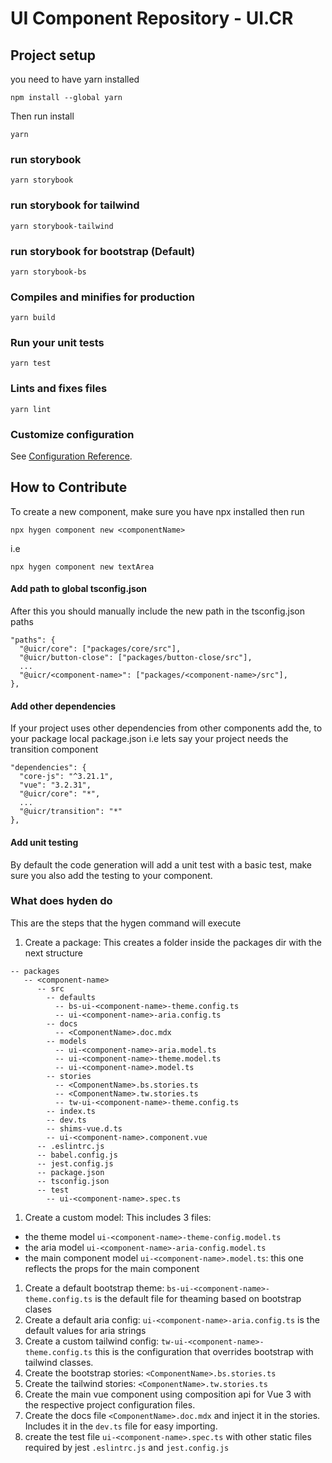 # UI Component Repository - UI.CR

## Project setup
you need to have yarn installed
```
npm install --global yarn
```
Then run install
```
yarn
```

### run storybook
```
yarn storybook
```

### run storybook for tailwind
```
yarn storybook-tailwind
```

### run storybook for bootstrap (Default)
```
yarn storybook-bs
```

### Compiles and minifies for production
```
yarn build
```

### Run your unit tests
```
yarn test
```

### Lints and fixes files
```
yarn lint
```

### Customize configuration
See [Configuration Reference](https://cli.vuejs.org/config/).


## How to Contribute
To create a new component, make sure you have npx installed
then run
```
npx hygen component new <componentName>
```
i.e
```
npx hygen component new textArea
```
#### Add path to global tsconfig.json
After this you should manually include the new path in the tsconfig.json paths
```
"paths": {
  "@uicr/core": ["packages/core/src"],
  "@uicr/button-close": ["packages/button-close/src"],
  ...
  "@uicr/<component-name>": ["packages/<component-name>/src"],
},
```

#### Add other dependencies
If your project uses other dependencies from other components add the, to your package local package.json
i.e lets say your project needs the transition component
```
"dependencies": {
  "core-js": "^3.21.1",
  "vue": "3.2.31",
  "@uicr/core": "*",
  ...
  "@uicr/transition": "*"
},
```

#### Add unit testing
By default the code generation will add a unit test with a basic test, make sure you also add the testing to your component.

### What does hyden do
This are the steps that the hygen command will execute
1. Create a package: This creates a folder inside the packages dir with the next structure
```
-- packages
   -- <component-name>
      -- src
        -- defaults
          -- bs-ui-<component-name>-theme.config.ts
          -- ui-<component-name>-aria.config.ts
        -- docs
          -- <ComponentName>.doc.mdx
        -- models
          -- ui-<component-name>-aria.model.ts
          -- ui-<component-name>-theme.model.ts
          -- ui-<component-name>.model.ts
        -- stories
          -- <ComponentName>.bs.stories.ts
          -- <ComponentName>.tw.stories.ts
          -- tw-ui-<component-name>-theme.config.ts
        -- index.ts
        -- dev.ts
        -- shims-vue.d.ts
        -- ui-<component-name>.component.vue
      -- .eslintrc.js
      -- babel.config.js
      -- jest.config.js
      -- package.json
      -- tsconfig.json
      -- test
        -- ui-<component-name>.spec.ts
```
1. Create a custom model: This includes 3 files:
  - the theme model `ui-<component-name>-theme-config.model.ts`
  - the aria model `ui-<component-name>-aria-config.model.ts`
  - the main component model `ui-<component-name>.model.ts`: this one reflects the props for the main component
1. Create a default bootstrap theme: `bs-ui-<component-name>-theme.config.ts` is the default file for theaming based on bootstrap clases
1. Create a default aria config: `ui-<component-name>-aria.config.ts` is the default values for aria strings
1. Create a custom tailwind config: `tw-ui-<component-name>-theme.config.ts` this is the configuration that overrides bootstrap with tailwind classes.
1. Create the bootstrap stories: `<ComponentName>.bs.stories.ts`
1. Create the tailwind stories: `<ComponentName>.tw.stories.ts`
1. Create the main vue component using composition api for Vue 3 with the respective project configuration files.
1. Create the docs file `<ComponentName>.doc.mdx` and inject it in the stories. Includes it in the `dev.ts` file for easy importing.
1. create the test file `ui-<component-name>.spec.ts` with other static files required by jest `.eslintrc.js` and `jest.config.js`
